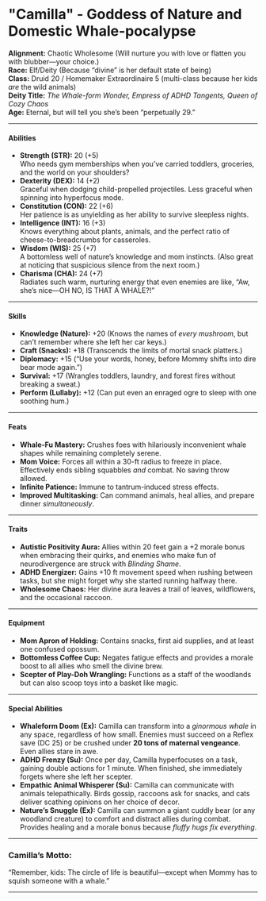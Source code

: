 <br/>

# **"Camilla" - Goddess of Nature and Domestic Whale-pocalypse**

**Alignment:** Chaotic Wholesome (Will nurture you with love or flatten you with blubber—your choice.)  
**Race:** Elf/Deity (Because “divine” is her default state of being)  
**Class:** Druid 20 / Homemaker Extraordinaire 5 (multi-class because her kids _are_ the wild animals)  
**Deity Title:** _The Whale-form Wonder, Empress of ADHD Tangents, Queen of Cozy Chaos_  
**Age:** Eternal, but will tell you she’s been “perpetually 29.”

---

#### **Abilities**

- **Strength (STR):** 20 (+5)  
  Who needs gym memberships when you’ve carried toddlers, groceries, and the world on your shoulders?
- **Dexterity (DEX):** 14 (+2)  
  Graceful when dodging child-propelled projectiles. Less graceful when spinning into hyperfocus mode.
- **Constitution (CON):** 22 (+6)  
  Her patience is as unyielding as her ability to survive sleepless nights.
- **Intelligence (INT):** 16 (+3)  
  Knows everything about plants, animals, and the perfect ratio of cheese-to-breadcrumbs for casseroles.
- **Wisdom (WIS):** 25 (+7)  
  A bottomless well of nature’s knowledge and mom instincts. (Also great at noticing that suspicious silence from the next room.)
- **Charisma (CHA):** 24 (+7)  
  Radiates such warm, nurturing energy that even enemies are like, “Aw, she’s nice—OH NO, IS THAT A WHALE?!”

---

#### **Skills**

- **Knowledge (Nature):** +20 (Knows the names of _every mushroom_, but can’t remember where she left her car keys.)
- **Craft (Snacks):** +18 (Transcends the limits of mortal snack platters.)
- **Diplomacy:** +15 (“Use your words, honey, before Mommy shifts into dire bear mode again.”)
- **Survival:** +17 (Wrangles toddlers, laundry, and forest fires without breaking a sweat.)
- **Perform (Lullaby):** +12 (Can put even an enraged ogre to sleep with one soothing hum.)

---

#### **Feats**

- **Whale-Fu Mastery:** Crushes foes with hilariously inconvenient whale shapes while remaining completely serene.
- **Mom Voice:** Forces all within a 30-ft radius to freeze in place. Effectively ends sibling squabbles _and_ combat. No saving throw allowed.
- **Infinite Patience:** Immune to tantrum-induced stress effects.
- **Improved Multitasking:** Can command animals, heal allies, and prepare dinner _simultaneously_.

---

#### **Traits**

- **Autistic Positivity Aura:** Allies within 20 feet gain a +2 morale bonus when embracing their quirks, and enemies who make fun of neurodivergence are struck with _Blinding Shame_.
- **ADHD Energizer:** Gains +10 ft movement speed when rushing between tasks, but she might forget why she started running halfway there.
- **Wholesome Chaos:** Her divine aura leaves a trail of leaves, wildflowers, and the occasional raccoon.

---

#### **Equipment**

- **Mom Apron of Holding:** Contains snacks, first aid supplies, and at least one confused opossum.
- **Bottomless Coffee Cup:** Negates fatigue effects and provides a morale boost to all allies who smell the divine brew.
- **Scepter of Play-Doh Wrangling:** Functions as a staff of the woodlands but can also scoop toys into a basket like magic.

---

#### **Special Abilities**

- **Whaleform Doom (Ex):** Camilla can transform into a _ginormous whale_ in any space, regardless of how small. Enemies must succeed on a Reflex save (DC 25) or be crushed under **20 tons of maternal vengeance**. Even allies stare in awe.
- **ADHD Frenzy (Su):** Once per day, Camilla hyperfocuses on a task, gaining double actions for 1 minute. When finished, she immediately forgets where she left her scepter.
- **Empathic Animal Whisperer (Su):** Camilla can communicate with animals telepathically. Birds gossip, raccoons ask for snacks, and cats deliver scathing opinions on her choice of decor.
- **Nature’s Snuggle (Ex):** Camilla can summon a giant cuddly bear (or any woodland creature) to comfort and distract allies during combat. Provides healing and a morale bonus because _fluffy hugs fix everything_.

---

### **Camilla’s Motto:**

“Remember, kids: The circle of life is beautiful—except when Mommy has to squish someone with a whale.”

---
